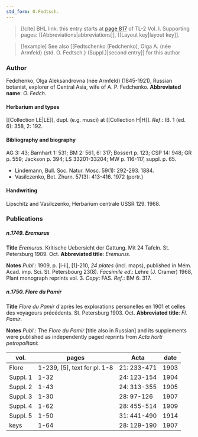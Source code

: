 ```yaml
---
std_form: O.Fedtsch.
---
```


> [!cite] BHL link: this entry starts at [page 817](https://www.biodiversitylibrary.org/page/33120948) of TL-2 Vol. I.
> Supporting pages: [[Abbreviations|abbreviations]], [[Layout key|layout key]].

> [!example] See also [[Fedtschenko (Fedchenko), Olga A. (née Armfeld) {std. O. Fedtsch.} (Suppl.)|second entry]] for this author

### Author

Fedchenko, Olga Aleksandrovna (née Armfeld) (1845-1921), Russian botanist, explorer of Central Asia, wife of A. P. Fedchenko. 
**Abbreviated name**: *O. Fedch.*

#### Herbarium and types

[[Collection LE|LE]], dupl. (e.g. musci) at [[Collection H|H]].
*Ref*.: IB. 1 (ed. 6): 358, 2: 192.

#### Bibliography and biography

AG 3: 43; Barnhart 1: 531; BM 2: 561, 6: 317; Bossert p. 123; CSP 14: 948; GR p. 559; Jackson p. 394; LS 33201-33204; MW p. 116-117, suppl. p. 65.
- Lindemann, Bull. Soc. Natur. Mosc. 59(1): 292-293. 1884.
- Vasilczenko, Bot. Zhurn. 57(3): 413-416. 1972 (portr.)

#### Handwriting

Lipschitz and Vasilczenko, Herbarium centrale USSR 129. 1968.

### Publications

##### n.1749. Eremurus

**Title**
*Eremurus*. Kritische Uebersicht der Gattung. Mit 24 Tafeln. St. Petersburg 1909. Oct.
**Abbreviated title**: *Eremurus*.

**Notes**
*Publ*.: 1909, p. \[i-ii\], \[1\]-210, *24 plates* (incl. maps), published in Mém. Acad. imp. Sci. St. Pétersbourg 23(8).
*Facsimile ed*.: Lehre (J. Cramer) 1968, Plant monograph reprints vol. 3. *Copy*: FAS.
*Ref*.: BM 6: 317.

##### n.1750. Flore du Pamir

**Title**
*Flore du Pamir* d'après les explorations personelles en 1901 et celles des voyageurs précédents. St. Petersburg 1903. Oct.
**Abbreviated title**: *Fl. Pamir*.

**Notes**
*Publ*.: The *Flore du Pamir* \[title also in Russian\] and its supplements were published as independently paged reprints from *Acta horti petropolitani*:

|vol.	|pages	|Acta	|date|
|---	|---	|---	|---	|
|Flore	|1-239, \[5\], text for pl. 1-8	|21: 233-471	|1903|
|Suppl. 1	|1-32	|24: 123-154	|1904|
|Suppl. 2	|1-43	|24: 313-355	|1905|
|Suppl. 3	|1-30	|28: 97-126	|1907|
|Suppl. 4	|1-62	|28: 455-514	|1909|
|Suppl. 5	|1-50	|31: 441-490	|1914|
|keys	|1-64	|28: 129-190	|1907|

